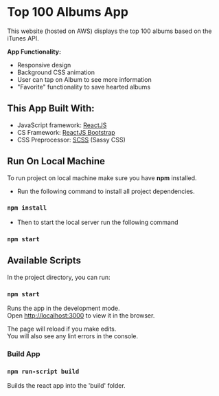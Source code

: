 # Top 100 Albums App

This website (hosted on AWS) displays the top 100 albums based on the iTunes API.

**App Functionality:**
* Responsive design
* Background CSS animation 
* User can tap on Album to see more information
* "Favorite" functionality to save hearted albums

## This App Built With:

- JavaScript framework: [ReactJS](https://reactjs.org/)
- CS Framework: [ReactJS Bootstrap](https://react-bootstrap.github.io/)
- CSS Preprocessor: [SCSS](https://sass-lang.com/) (Sassy CSS)

## Run On Local Machine

To run project on local machine make sure you have **npm** installed.

- Run the following command to install all project dependencies.

### `npm install`

- Then to start the local server run the following command

### `npm start` 

## Available Scripts

In the project directory, you can run:

### `npm start`

Runs the app in the development mode.\
Open [http://localhost:3000](http://localhost:3000) to view it in the browser.

The page will reload if you make edits.\
You will also see any lint errors in the console.

### Build App

### `npm run-script build`

Builds the react app into the 'build' folder.